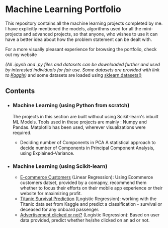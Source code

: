 # Machine Learning Portfolio

This repository contains all the machine learning projects completed by me. I have explicitly mentioned the models, algorithms used for all the mini-projects and advanced projects, so that anyone, who wishes to use it can have a better idea about how the problem statement can be dealt with.

For a more visually pleasant experience for browsing the portfolio, check out my website

*(All .ipynb and .py files and datasets can be downloaded further and used by interested individuals for fair use. Some datasets are provided with link to [Kaggle](https://www.kaggle.com))* and some datasets are loaded using [sklearn.datasets()](https://scikit-learn.org/stable/datasets/index.html#toy-datasets)

## Contents

- ### Machine Learning (using Python from scratch)

  The projects in this section are built without using Scikit-learn's inbuilt ML Models. Tools used in these projects are mainly : Numpy and Pandas. Matplotlib has been used, wherever visualizations were required.
  	- Deciding number of Components in PCA A statistical approach to decide number of Components in Principal Component Analysis, using Explained-Variance.

- ### Machine Learning (using Scikit-learn)

  	- [E-commerce Customers](https://github.com/Jigyansu-Nanda/Machine-Learning-Portfolio/tree/master/Machine%20Learning%20(Micro%20Projects)/Ecommerce%20Customers) (Linear Regression): Using Ecommerce customers datset, provided by a comapny, recommend them whether to focus their efforts on their mobile app experience or their website for maximizing profit.
	- [Titanic Survival Prediction](https://github.com/Jigyansu-Nanda/Machine-Learning-Portfolio/tree/master/Machine%20Learning%20(Micro%20Projects)/Titanic%20Survival%20Prediction) (Logistic Regression): working with the Titanic data set from Kaggle and predict a classification - survival or deceased for any onboard passenger.
	- [Advertisement clicked or not?](https://github.com/Jigyansu-Nanda/Machine-Learning-Portfolio/tree/master/Machine%20Learning%20(Micro%20Projects)/Ad%20Clicked%20or%20not) (Logistic Regression): Based on user data provided, predict whether he/she clicked on an ad or not.
